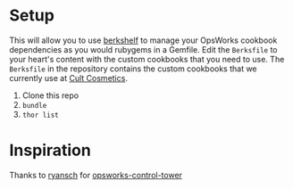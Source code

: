 # Setup

This will allow you to use [berkshelf](https://github.com/berkshelf/berkshelf) to manage your OpsWorks cookbook dependencies as you would rubygems in a Gemfile. Edit the `Berksfile` to your heart's content with the custom cookbooks that you need to use. The `Berksfile` in the repository contains the custom cookbooks that we currently use at [Cult Cosmetics](https://www.cultcosmetics.com).

1. Clone this repo
1. `bundle`
1. `thor list`

# Inspiration

Thanks to [ryansch](https://github.com/ryansch) for [opsworks-control-tower](https://github.com/aceofsales/opsworks-control-tower)